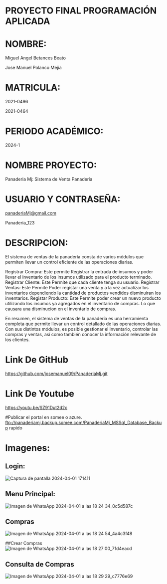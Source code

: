 # PROYECTO FINAL PROGRAMACIÓN APLICADA
# NOMBRE:

Miguel Angel Betances Beato

Jose Manuel Polanco Mejia

# MATRICULA:
2021-0496

2021-0464

# PERIODO ACADÉMICO:
2024-1

# NOMBRE PROYECTO:
Panaderia Mj: Sistema de Venta Panadería

# USUARIO Y CONTRASEÑA:
panaderiaMj@gmail.com

Panaderia_123

# DESCRIPCION:
El sistema de ventas de la panadería consta de varios módulos que permiten llevar un control eficiente de las operaciones diarias. 

Registrar Compra: Este permite Registrar la entrada de insumos y poder llevar el inventario de los insumos utilizado para el producto terminado.
Registrar Cliente: Este Permite que cada cliente tenga su usuario.
Registrar Ventas: Este Permite Poder registar una venta y a la vez actualizar los inventarios dependiendo la cantidad de productos vendidos disminuiran los inventarios.
Registar Producto: Este Permite poder crear un nuevo producto utilizando los insumos ya agregados en el inventario de compras. Lo que causara una disminucion en el inventario de compras. 

En resumen, el sistema de ventas de la panadería es una herramienta completa que permite llevar un control detallado de las operaciones diarias. Con sus distintos módulos, es posible gestionar el inventario, controlar las compras y ventas, así como también conocer la información relevante de los clientes.

# Link De GitHub
https://github.com/josemanuel09/PanaderiaMj.git
# Link De Youtube
https://youtu.be/SZ91Dut2d2c

#Publicar el portal en somee o azure.
ftp://panaderiamj.backup.somee.com/PanaderiaMj_MSSql_Database_Backup
rapido

# Imagenes:

## Login:
![Captura de pantalla 2024-04-01 171411](https://github.com/josemanuel09/PanaderiaMj/assets/144046221/0d17355f-128d-436a-8e64-da0a738ae0fc)

## Menu Principal:
![Imagen de WhatsApp 2024-04-01 a las 18 24 34_0c5d587c](https://github.com/josemanuel09/PanaderiaMj/assets/144046221/3dd7ddd4-71b1-4b92-a052-2e7ff045b5b2)

## Compras
![Imagen de WhatsApp 2024-04-01 a las 18 24 54_4a4c3f48](https://github.com/josemanuel09/PanaderiaMj/assets/144046221/1990b07f-2a9f-41d2-ba02-5467c9b469d7)

##Crear Compras
![Imagen de WhatsApp 2024-04-01 a las 18 27 00_71d4eacd](https://github.com/josemanuel09/PanaderiaMj/assets/144046221/08472e46-c3f3-43a8-8425-4c3eb34fc2b0)

## Consulta de Compras
![Imagen de WhatsApp 2024-04-01 a las 18 29 29_c7776e69](https://github.com/josemanuel09/PanaderiaMj/assets/144046221/27f82f3d-e6d4-4f87-bb67-86430899a018)
